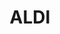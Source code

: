 ---
facebook: https://facebook.com/ALDI.USA
instagram: https://instagram.com/aldiusa
logohandle: aldius
pinterest: https://pinterest.com/aldiusa
sort: aldi
title: ALDI
twitter: https://x.com/AldiUSA
website: https://www.aldi.us/
youtube: https://youtube.com/user/aldiusa
---